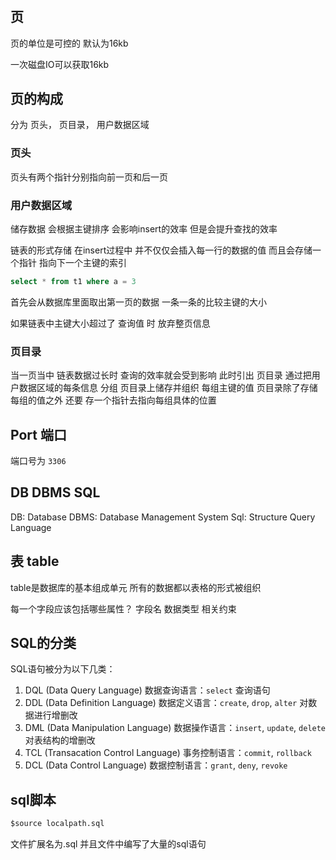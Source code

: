 #
## 页

页的单位是可控的 默认为16kb 

一次磁盘IO可以获取16kb

## 页的构成
分为 页头， 页目录， 用户数据区域

### 页头
页头有两个指针分别指向前一页和后一页

### 用户数据区域 
储存数据 会根据主键排序
会影响insert的效率 但是会提升查找的效率


链表的形式存储
在insert过程中 并不仅仅会插入每一行的数据的值 而且会存储一个指针 指向下一个主键的索引

```sql
select * from t1 where a = 3
```
首先会从数据库里面取出第一页的数据 一条一条的比较主键的大小

如果链表中主键大小超过了 查询值 时 放弃整页信息

### 页目录
当一页当中 链表数据过长时 查询的效率就会受到影响
此时引出 页目录
通过把用户数据区域的每条信息 分组
页目录上储存并组织 每组主键的值 
页目录除了存储每组的值之外 还要 存一个指针去指向每组具体的位置



## Port 端口
端口号为 `3306`

## DB DBMS SQL
DB: Database
DBMS: Database Management System
Sql: Structure Query Language

## 表 table
table是数据库的基本组成单元 所有的数据都以表格的形式被组织

每一个字段应该包括哪些属性？
字段名 数据类型 相关约束

## SQL的分类
SQL语句被分为以下几类：

1. DQL (Data Query Language) 数据查询语言：`select` 查询语句
2. DDL (Data Definition Language) 数据定义语言：`create`, `drop`, `alter` 对数据进行增删改  
3. DML (Data Manipulation Language) 数据操作语言：`insert`, `update`, `delete` 对表结构的增删改
4. TCL (Transacation Control Language) 事务控制语言：`commit`, `rollback`
5. DCL (Data Control Language) 数据控制语言：`grant`, `deny`, `revoke`

## sql脚本
```sql
$source localpath.sql
```
文件扩展名为.sql 并且文件中编写了大量的sql语句 

## 

